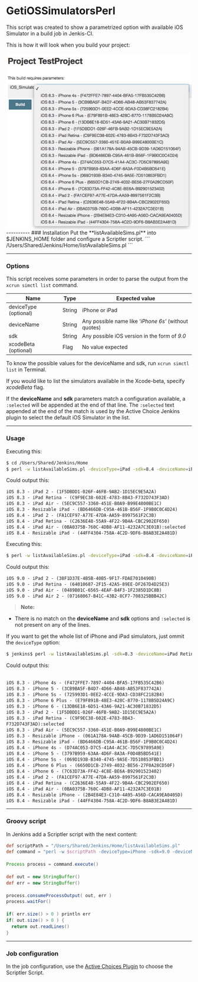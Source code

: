 # GetiOSSimulatorsPerl

This script was created to show a parametrized option with available iOS Simulator in a build job in Jenkis-CI.

This is how it will look when you build your project:
<div style="text-align:center">
<img align="center" src="https://github.com/cbscd/GetiOSSimulatorsPerl/blob/master/Docs/JenkinsCI-BuildProjectSample.png?raw=true"/>
</div>
----------
### Installation
Put the **listAvailableSims.pl** into $JENKINS_HOME folder and configure a Scriptler script.
```
/Users/Shared/Jenkins/Home/listAvailableSims.pl
```

----------
### Options
This script receives some parameters in order to parse the output from the ```xcrun simctl list``` command.

Name                  | Type     | Expected value
--------------------- | ---------| ------------------
deviceType (optional) | String   | iPhone or iPad
deviceName            | String   | Any possible name like *'iPhone 6s'* (without quotes)
sdk                   | String   | Any possible iOS version in the form of *9.0*
xcodeBeta (optional)  | Flag     | No value expected

To know the possible values for the deviceName and sdk, run ``` xcrun simctl list ``` in Terminal.

If you would like to list the simulators available in the Xcode-beta, specify *xcodeBeta* flag.

If the **deviceName** and **sdk** parameters match a configuration available, a ```:selected``` will be appended at the end of that line. The ```:selected``` text appended at the end of the match is used by the Active Choice Jenkins plugin to select the default iOS Simulator in the list.

----------
### Usage

Executing this:
```bash
$ cd /Users/Shared/Jenkins/Home
$ perl -w listAvailableSims.pl -deviceType=iPad -sdk=8.4 -deviceName=iPad Air
```
Could output this:
```
iOS 8.3 - iPad 2 - (1F5DBDD1-026F-46FB-9AB2-1D15EC9E5A2A)
iOS 8.3 - iPad Retina - (C9F9EC38-602E-4783-8B43-F732D743F3AD)
iOS 8.3 - iPad Air - (5EC9C557-3360-451E-B0A9-B99E4800BE1C)
iOS 8.3 - Resizable iPad - (BD6466DB-C95A-461B-B56F-1F9B0C0C4D24)
iOS 8.4 - iPad 2 - (FA1CEF97-A77E-47DA-AA59-8997561F2C3B)
iOS 8.4 - iPad Retina - (C2636E48-55A9-4F22-9B4A-CBC2902EF650)
iOS 8.4 - iPad Air - (0BA0375B-760C-4DB8-AF11-4232A7C3E01B):selected
iOS 8.4 - Resizable iPad - (44FF4304-758A-4C2D-9DF6-B8AB3E2A481D)
```

Executing this:
```bash
$ perl -w listAvailableSims.pl -deviceType=iPad -sdk=8.4 -deviceName=iPad Air
```
Could output this:
```
iOS 9.0 - iPad 2 - (38F1D37E-4B5B-40B5-9F17-FDAE7010490B)
iOS 9.0 - iPad Retina - (64010687-2F15-42A5-89EE-DF267D4D25E3)
iOS 9.0 - iPad Air - (0489B01C-6565-4EAF-B4F3-1F2385D1DC8B)
iOS 9.0 - iPad Air 2 - (07168067-B41C-43B2-8CF7-708325BBB42C)
```
> **Note:**
 - There is no match on the **deviceName** and **sdk** options and ```:selected``` is not present on any of the lines.

If you want to get the whole list of iPhone and iPad simulators, just ommit the ```deviceType``` option:
```bash
$ jenkins$ perl -w listAvailableSims.pl -sdk=8.3 -deviceName=iPad Retina
```
Could output this:
```

iOS 8.3 - iPhone 4s - (F472FFE7-7897-4404-BFA5-17FB535C42B6)
iOS 8.3 - iPhone 5 - (3CB9BA5F-B4D7-4D66-AB48-AB53F837742A)
iOS 8.3 - iPhone 5s - (725993D1-0EE2-4CCE-9DA3-CD38FC2182B4)
iOS 8.3 - iPhone 6 Plus - (E79F891B-48E3-428C-8770-1178B5D24A9C)
iOS 8.3 - iPhone 6 - (13DB6E18-6D51-43A6-9A21-AC30B71832D5)
iOS 8.3 - iPad 2 - (1F5DBDD1-026F-46FB-9AB2-1D15EC9E5A2A)
iOS 8.3 - iPad Retina - (C9F9EC38-602E-4783-8B43-F732D743F3AD):selected
iOS 8.3 - iPad Air - (5EC9C557-3360-451E-B0A9-B99E4800BE1C)
iOS 8.3 - Resizable iPhone - (061A178A-94AB-45CB-9D39-1AD6D151064F)
iOS 8.3 - Resizable iPad - (BD6466DB-C95A-461B-B56F-1F9B0C0C4D24)
iOS 8.4 - iPhone 4s - (D74AC053-D7C5-41A4-AC3C-7D5C97895A9E)
iOS 8.4 - iPhone 5 - (3797B959-63AA-4D6F-8A3A-F0D4B5BD541E)
iOS 8.4 - iPhone 5s - (069D193B-B340-4745-9A5E-7D510853FBD1)
iOS 8.4 - iPhone 6 Plus - (6650D1CB-2749-4032-BE56-27F0A28CD50F)
iOS 8.4 - iPhone 6 - (7C63D73A-FF42-4C8E-BE6A-B92901523402)
iOS 8.4 - iPad 2 - (FA1CEF97-A77E-47DA-AA59-8997561F2C3B)
iOS 8.4 - iPad Retina - (C2636E48-55A9-4F22-9B4A-CBC2902EF650)
iOS 8.4 - iPad Air - (0BA0375B-760C-4DB8-AF11-4232A7C3E01B)
iOS 8.4 - Resizable iPhone - (2B4E84E3-C310-4A95-A56D-CACA9EA0405D)
iOS 8.4 - Resizable iPad - (44FF4304-758A-4C2D-9DF6-B8AB3E2A481D)
```

----------
### Groovy script
In Jenkins add a Scriptler script with the next content:
```Groovy
def scriptPath = "/Users/Shared/Jenkins/Home/listAvailableSims.pl"
def command = "perl -w $scriptPath -deviceType=iPhone -sdk=9.0 -deviceName=iPhone 6 -xcodeBeta"

Process process = command.execute()

def out = new StringBuffer()
def err = new StringBuffer()

process.consumeProcessOutput( out, err )
process.waitFor()

if( err.size() > 0 ) println err
if( out.size() > 0 ) {
  return out.readLines()
}
```
----------
### Job configuration
In the job configuration, use the [Active Choices Plugin](https://wiki.jenkins-ci.org/display/JENKINS/Active+Choices+Plugin) to choose the Scriptler Script.
